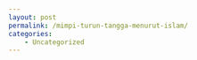 ```yaml
---
layout: post
permalink: /mimpi-turun-tangga-menurut-islam/
categories:
    - Uncategorized
---
```


